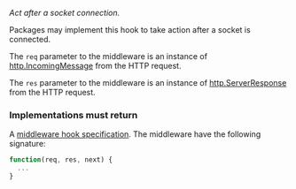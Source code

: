 *Act after a socket connection.*

Packages may implement this hook to take action after a socket is connected.

The `req` parameter to the middleware is an instance of
[http.IncomingMessage](http://nodejs.org/api/http.html#http_http_incomingmessage)
from the HTTP request.

The `res` parameter to the middleware is an instance of
[http.ServerResponse](http://nodejs.org/api/http.html#http_class_http_serverresponse)
from the HTTP request.

<h3>Implementations must return</h3>

A
[middleware hook specification](guide/concepts#middleware-hook-specification).
The middleware have the following signature:

```javascript
function(req, res, next) {
  ...
}
```
